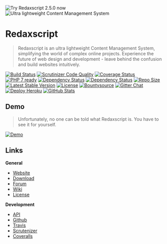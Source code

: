 ![Try Redaxscript 2.5.0 now](https://dummyimage.com/1000x300/0090db/ffffff&text=Try+Redaxscript+2.5.0+now)
![Ultra lightweight Content Management System](http://dummyimage.com/1000x100/0090db/ffffff&text=Ultra+lightweight+Content+Management+System)


Redaxscript
===========

> Redaxscript is an ultra lightweight Content Management System, simplifying the world of complex online projects. Experience the future of web design and development - leave behind the confusion and build websites intuitively.

[![Build Status](https://img.shields.io/travis/redaxmedia/redaxscript.svg)](https://travis-ci.org/redaxmedia/redaxscript)
[![Scrutinizer Code Quality](https://img.shields.io/scrutinizer/g/redaxmedia/redaxscript.svg)](https://scrutinizer-ci.com/g/redaxmedia/redaxscript)
[![Coverage Status](https://img.shields.io/coveralls/redaxmedia/redaxscript.svg)](https://coveralls.io/r/redaxmedia/redaxscript)
[![PHP 7 ready](http://php7ready.timesplinter.ch/redaxmedia/redaxscript/badge.svg)](https://travis-ci.org/redaxmedia/redaxscript)
[![Dependency Status](https://www.versioneye.com/user/projects/53b928cb609ff01a1a0000f7/badge.svg)](https://www.versioneye.com/user/projects/53b928cb609ff01a1a0000f7)
[![Dependency Status](https://www.versioneye.com/user/projects/53b92892609ff0ad4d00002c/badge.svg)](https://www.versioneye.com/user/projects/53b92892609ff0ad4d00002c)
[![Repo Size](https://reposs.herokuapp.com/?path=redaxmedia/redaxscript)](https://github.com/redaxmedia/redaxscript)
[![Latest Stable Version](https://img.shields.io/packagist/v/redaxmedia/redaxscript.svg)](https://packagist.org/packages/redaxmedia/redaxscript)
[![License](https://img.shields.io/packagist/l/redaxmedia/redaxscript.svg)](https://packagist.org/packages/redaxmedia/redaxscript)
[![Bountysource](https://img.shields.io/badge/bountysource-contribute-129e5e.svg)](https://www.bountysource.com/trackers/351960-redaxmedia-redaxscript)
[![Gitter Chat](https://img.shields.io/badge/gitter-chat-129e5e.svg)](https://gitter.im/redaxmedia/redaxscript)
[![Deploy Heroku](https://img.shields.io/badge/deploy-heroku-79589f.svg)](https://heroku.com/deploy?template=https://github.com/redaxmedia/redaxscript/tree/heroku)
[![GitHub Stats](https://img.shields.io/badge/github-stats-ff5500.svg)](http://githubstats.com/redaxmedia/redaxscript)


Demo
----

> Unfortunately, no one can be told what Redaxscript is.
You have to see it for yourself.

[![Demo](https://img.shields.io/badge/demo-login-129e5e.svg)](http://demo.redaxscript.com/demo/login)


Links
-----

**General**

* [Website](http://redaxscript.com)
* [Download](http://redaxscript.com/download)
* [Forum](http://forum.redaxscript.com)
* [Wiki](http://wiki.redaxscript.com)
* [License](http://redaxscript.com/general/about/license)


**Development**

* [API](http://api.redaxscript.com)
* [Github](http://github.redaxscript.com)
* [Travis](http://travis.redaxscript.com)
* [Scrutenizer](http://scrutenizer.redaxscript.com)
* [Coveralls](http://coveralls.redaxscript.com)
